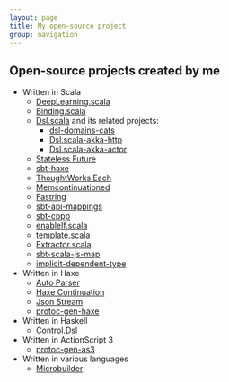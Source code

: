 ```yaml
---
layout: page
title: My open-source project
group: navigation
---
```


## Open-source projects created by me
 * Written in Scala
   * [DeepLearning.scala](https://github.com/ThoughtWorksInc/DeepLearning.scala)
   * [Binding.scala](https://github.com/ThoughtWorksInc/Binding.scala)
   * [Dsl.scala](https://github.com/ThoughtWorksInc/Dsl.scala) and its related projects:
     * [dsl-domains-cats](https://github.com/ThoughtWorksInc/dsl-domains-cats)
     * [Dsl.scala-akka-http](https://github.com/ThoughtWorksInc/Dsl.scala-akka-http)
     * [Dsl.scala-akka-actor](https://github.com/Atry/Dsl.scala-akka-actor)
   * [Stateless Future](https://github.com/qifun/stateless-future)
   * [sbt-haxe](https://github.com/qifun/sbt-haxe)
   * [ThoughtWorks Each](https://github.com/ThoughtWorksInc/each)
   * [Memcontinuationed](https://github.com/Atry/memcontinuationed)
   * [Fastring](https://github.com/Atry/fastring)
   * [sbt-api-mappings](https://github.com/ThoughtWorksInc/sbt-api-mappings)
   * [sbt-cppp](https://github.com/Atry/sbt-cppp)
   * [enableIf.scala](https://github.com/ThoughtWorksInc/enableIf.scala)
   * [template.scala](https://github.com/ThoughtWorksInc/template.scala)
   * [Extractor.scala](https://github.com/ThoughtWorksInc/Extractor.scala)
   * [sbt-scala-js-map](https://github.com/ThoughtWorksInc/sbt-scala-js-map)
   * [implicit-dependent-type](https://github.com/ThoughtWorksInc/implicit-dependent-type)
 * Written in Haxe
   * [Auto Parser](https://github.com/Atry/auto-parser)
   * [Haxe Continuation](https://github.com/Atry/haxe-continuation)
   * [Json Stream](https://github.com/Atry/json-stream)
   * [protoc-gen-haxe](https://github.com/Atry/protoc-gen-haxe)
 * Written in Haskell
   * [Control.Dsl](https://github.com/Atry/Control.Dsl)
 * Written in ActionScript 3
   * [protoc-gen-as3](https://github.com/Atry/protoc-gen-as3)
 * Written in various languages
   * [Microbuilder](https://github.com/ThoughtWorksInc/microbuilder)
